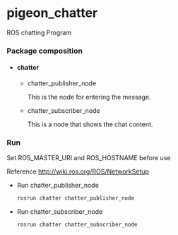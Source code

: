# pigeon_chatter
ROS  chatting Program

### Package composition

- #### chatter
  
  - chatter_publisher_node
  
    This is the node for entering the message.
    
  - chatter_subscriber_node
  
    This is a node that shows the chat content.
  
### Run

Set ROS_MASTER_URI and ROS_HOSTNAME before use

Reference http://wiki.ros.org/ROS/NetworkSetup

- Run chatter_publisher_node

  ```bash
  rosrun chatter chatter_publisher_node
  ```

- Run chatter_subscriber_node
  ```bash
  rosrun chatter chatter_subscriber_node
  ```
